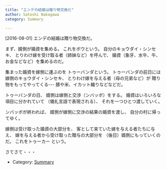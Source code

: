 ```yaml
---
title: "エンデの結婚は贈り物交換だ"
author: Satoshi Nakagawa
category: Summary

---
```


[2016-08-01]  エンデの結婚は贈り物交換だ。

 まず、婿側が婚資を集める。
これをボウという。
自分のキョウダイ・シンセキ、
とりわけ嫁を受け取る者（姉妹など）を呼んで、
婚資（象牙、水牛、牛、お金などなど）を集めるのだ。

 集まった婚資を嫁側に運ぶのを
トゥーバンダという。
トゥーバンダの前日には
嫁側のキョウダイ・シンセキ、
とりわけ嫁を与える者（母の兄弟など）が
贈り物をもってやってくる---
豚や米、イカット織りなどなどだ。

 トゥーバンダの日、
婿側は嫁側と交渉（ンバッボ）をする。
婚資はいろいろな項目に分かれていて
（儀礼言語で表現される）、
それを一つひとつ渡していく。

 ンバッボが終われば、
婿側が嫁側に交渉の結果の婚資を渡し、
自分の村に帰ってゆく。

 嫁側は受け取った婚資の大部分を、
客として来ていた嫁を与える者たちに与え、
嫁を与える者から受け取った贈与の大部分を
（後日）婿側にもっていくのだ。
これをトゥーカー という。

 さてさて・・・

- Category: [Summary](categories.html#Summary)


